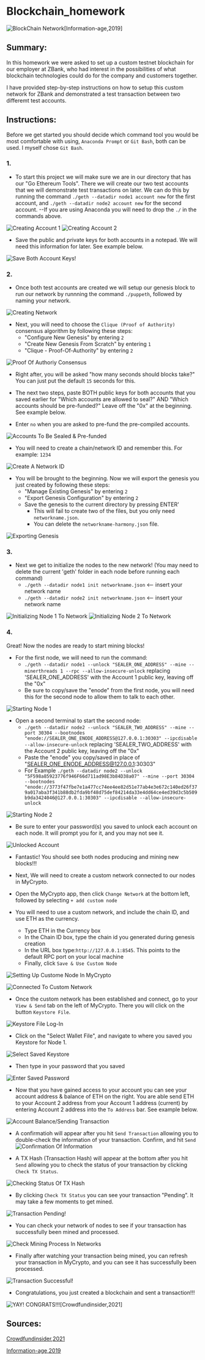# Blockchain_homework

![BlockChain Network](https://github.com/RobertTroutman/Blockchain_homework/blob/main/Screeenshots/Blockchain.PNG)[Information-age,2019]

## Summary:

 In this homework we were asked to set up a custom testnet blockchain for our employer at ZBank, who had interest in the possibilities of what blockchain technologies could do for the company and customers together.

 I have provided step-by-step instructions on how to setup this custom network for ZBank and demonstrated a test transaction between two differemt test accounts.


 ## Instructions:

Before we get started you should decide which command tool you would be most comfortable with using, `Anaconda Prompt` or `Git Bash`, both can be used. I myself chose `Git Bash`.

### 1.
* To start this project we will make sure we are in our directory that has our "Go Ethereum Tools". There we will create our two test accounts that we will demonstrate test transactions on later. We can do this by running the command `./geth --datadir node1 account new` for the first account, and `./geth --datadir node2 account new` for the second account. --If you are using Anaconda you will need to drop the `./` in the commands above.

![Creating Account 1](https://github.com/RobertTroutman/Blockchain_homework/blob/main/Screeenshots/Creating-Account1.PNG)
![Creating Account 2](https://github.com/RobertTroutman/Blockchain_homework/blob/main/Screeenshots/Creating-Account2.PNG)

* Save the public and private keys for both accounts in a notepad. We will need this information for later. See example below.

![Save Both Account Keys!](https://github.com/RobertTroutman/Blockchain_homework/blob/main/Screeenshots/Save-Public-Account-Keys)

### 2.
* Once both test accounts are created we will setup our genesis block to run our network by runnning the command `./puppeth`, followed by naming your network.

![Creating Network](https://github.com/RobertTroutman/Blockchain_homework/blob/main/Screeenshots/Creating%20Network.PNG)

* Next, you will need to choose the `Clique (Proof of Authority)` consensus algorithm by following these steps:
    * "Configure New Genesis" by entering `2`
    * "Create New Genesis From Scratch" by entering `1`
    * "Clique - Proof-Of-Authority" by entering `2`

![Proof Of Authoriy Consensus](https://github.com/RobertTroutman/Blockchain_homework/blob/main/Screeenshots/Choosing-Clique-Proof-of-Authority.PNG)

* Right after, you will be asked "how many seconds should blocks take?" You can just put the default `15` seconds for this.

* The next two steps, paste BOTH public keys for both accounts that you saved earlier for "Which accounts are allowed to seal?" AND "Which accounts should be pre-funded?" Leave off the "0x" at the beginning. See example below.

* Enter `no` when you are asked to pre-fund the pre-compiled accounts.

![Accounts To Be Sealed & Pre-funded](https://github.com/RobertTroutman/Blockchain_homework/blob/main/Screeenshots/Selecting-Accounts-to-be-sealed-and-prefunded.PNG)

* You will need to create a chain/network ID and remember this. For example: `1234`

![Create A Network ID](https://github.com/RobertTroutman/Blockchain_homework/blob/main/Screeenshots/Selecting-Network-ID.PNG)

* You will be brought to the beginning. Now we will export the genesis you just created by following these steps:
    * "Manage Existing Genesis" by entering `2`
    * "Export Genesis Configuration" by entering `2`
    * Save the genesis to the current directory by pressing ENTER'
        - This will fail to create two of the files, but you only need `networkname.json`.
        - You can delete the `networkname-harmony.json` file.

![Exporting Genesis](https://github.com/RobertTroutman/Blockchain_homework/blob/main/Screeenshots/Exporting-Genesis.PNG)

### 3.
* Next we get to initialize the nodes to the new network! (You may need to delete the current 'geth' folder in each node before running each command)
    * `./geth --datadir node1 init networkname.json` <-- insert your network name
    * `./geth --datadir node2 init networkname.json` <-- insert your network name

![Initializing Node 1 To Network](https://github.com/RobertTroutman/Blockchain_homework/blob/main/Screeenshots/Initializing-Nodes-to-Network.PNG)
![Initializing Node 2 To Network](https://github.com/RobertTroutman/Blockchain_homework/blob/main/Screeenshots/Initializing-Nodes-to-Network2.PNG)


### 4.
Great! Now the nodes are ready to start mining blocks!

* For the first node, we will need to run the command:
    - `./geth --datadir node1 --unlock "SEALER_ONE_ADDRESS" --mine --minerthreads 1 --rpc --allow-insecure-unlock` replacing 'SEALER_ONE_ADDRESS' with the Account 1 public key, leaving off the "0x"
    - Be sure to copy/save the "enode" from the first node, you will need this for the second node to allow them to talk to each other.

![Starting Node 1](https://github.com/RobertTroutman/Blockchain_homework/blob/main/Screeenshots/Starting-Node-1.PNG)

* Open a second terminal to start the second node:
    - `./geth --datadir node2 --unlock "SEALER_TWO_ADDRESS" --mine --port 30304 --bootnodes "enode://SEALER_ONE_ENODE_ADDRESS@127.0.0.1:30303" --ipcdisable --allow-insecure-unlock` replacing 'SEALER_TWO_ADDRESS' with the Account 2 public key, leaving off the "0x"
    - Paste the "enode" you copy/saved in place of "SEALER_ONE_ENODE_ADDRESS@127.0.0.1:30303"
    - For Example `./geth --datadir node2 --unlock "5F598a85923776f946F66d711ad98E3b84D38a07" --mine --port 30304 --bootnodes "enode://3773f47fbe7e1a477cc74ee4ee82d51e77ab4e3e672c140ed26f379a017aba3f341b88db2fda9bf48d75def84214da33e4dd64ce4ed39d3c5b509b9da3424046@127.0.0.1:30303" --ipcdisable --allow-insecure-unlock`

![Starting Node 2](https://github.com/RobertTroutman/Blockchain_homework/blob/main/Screeenshots/Starting-Node-2.PNG)

* Be sure to enter your password(s) you saved to unlock each account on each node. It will prompt you for it, and you may not see it.

![Unlocked Account](https://github.com/RobertTroutman/Blockchain_homework/blob/main/Screeenshots/Unlocked-Account-on-Node-1.PNG)

* Fantastic! You should see both nodes producing and mining new blocks!!!

* Next, We will need to create a custom network connected to our nodes in MyCrypto.

* Open the MyCrypto app, then click `Change Network` at the bottom left, followed by selecting `+ add custom node`

* You will need to use a custom network, and include the chain ID, and use ETH as the currency.
    * Type ETH in the Currency box
    * In the Chain ID box, type the chain id you generated during genesis creation
    * In the URL box type:`http://127.0.0.1:8545`.  This points to the default RPC port on your local machine
    * Finally, click `Save & Use Custom Node`

![Setting Up Custome Node In MyCrypto](https://github.com/RobertTroutman/Blockchain_homework/blob/main/Screeenshots/Setup-Your-Custom-Node.PNG)

![Connected To Custom Network](https://github.com/RobertTroutman/Blockchain_homework/blob/main/Screeenshots/Creating-Custom-Network-in-MyCrypto.png)


* Once the custom network has been established and connect, go to your `View & Send` tab on the left of MyCrypto. There you will click on the button `Keystore File`.

![Keystore File Log-In](https://github.com/RobertTroutman/Blockchain_homework/blob/main/Screeenshots/Log-Into-Wallet-Using-Keystore-File-From-Node-1.png)

* Click on the "Select Wallet File", and navigate to where you saved you Keystore for Node 1.

![Select Saved Keystore](https://github.com/RobertTroutman/Blockchain_homework/blob/main/Screeenshots/Select-Keystore-From-Node1-Folder.png)

* Then type in your password that you saved

![Enter Saved Password](https://github.com/RobertTroutman/Blockchain_homework/blob/main/Screeenshots/Type-In-Password.png)

* Now that you have gained access to your account you can see your account address & balance of ETH on the right. You are able send ETH to your Account 2 address from your Account 1 address (current) by entering Account 2 address into the `To Address` bar. See example below.

![Account Balance/Sending Transaction](https://github.com/RobertTroutman/Blockchain_homework/blob/main/Screeenshots/Account-Balance-In-Account-1-Sending-Money-To-Account-2.png)


* A confirmatioh will appear after you hit `Send Transaction` allowing you to double-check the information of your transaction. Confirm, and hit `Send `
![Confirmation Of Information](https://github.com/RobertTroutman/Blockchain_homework/blob/main/Screeenshots/Confirmation.png)

* A TX Hash (Transaction Hash) will appear at the bottom after you hit `Send` allowing you to check the status of your transaction by clicking `Check TX Status`.

![Checking Status Of TX Hash](https://github.com/RobertTroutman/Blockchain_homework/blob/main/Screeenshots/Check-Transaction-Status-With-TX-Hash.png)

* By clicking `Check TX Status` you can see your transaction "Pending". It may take a few moments to get mined.

![Transaction Pending!](https://github.com/RobertTroutman/Blockchain_homework/blob/main/Screeenshots/Pending-Transaction.png)

* You can check your network of nodes to see if your transaction has successfully been mined and processed.

![Check Mining Process In Networks](https://github.com/RobertTroutman/Blockchain_homework/blob/main/Screeenshots/Transaction-Has-Been-Mined-And-Sealed-With-New-Block.png)

* Finally after watching your transaction being mined, you can refresh your transaction in MyCrypto, and you can see it has successfully been processed.

![Transaction Successful!](https://github.com/RobertTroutman/Blockchain_homework/blob/main/Screeenshots/Transaction-Successful.png)


* Congratulations, you just created a blockchain and sent a transaction!!!

![YAY! CONGRATS!!!](https://github.com/RobertTroutman/Blockchain_homework/blob/main/Screeenshots/Congrats.png)[Crowdfundinsider,2021]


## Sources:
[Crowdfundinsider,2021](https://www.crowdfundinsider.com/2021/01/171079-defi-tokens-like-snx-uniswaps-uni-aave-yearn-finances-yfi-are-now-also-rallying-with-bitcoin-and-ethereum-report/)

[Information-age,2019](https://www.information-age.com/five-blockchain-use-cases-123484558/)

